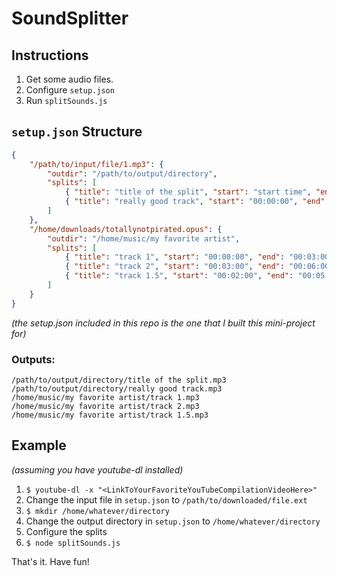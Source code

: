 # SoundSplitter

## Instructions

1. Get some audio files.
2. Configure `setup.json`
3. Run `splitSounds.js`

## `setup.json` Structure
```json
{
    "/path/to/input/file/1.mp3": {
        "outdir": "/path/to/output/directory",
        "splits": [
            { "title": "title of the split", "start": "start time", "end": "end time" },
            { "title": "really good track", "start": "00:00:00", "end": "00:02:03" }
        ]
    },
    "/home/downloads/totallynotpirated.opus": {
        "outdir": "/home/music/my favorite artist",
        "splits": [
            { "title": "track 1", "start": "00:00:00", "end": "00:03:00" },
            { "title": "track 2", "start": "00:03:00", "end": "00:06:00" },
            { "title": "track 1.5", "start": "00:02:00", "end": "00:05:00" }
        ]
    }
}
```
*(the setup.json included in this repo is the one that I built this mini-project for)*

### Outputs:
```
/path/to/output/directory/title of the split.mp3
/path/to/output/directory/really good track.mp3
/home/music/my favorite artist/track 1.mp3
/home/music/my favorite artist/track 2.mp3
/home/music/my favorite artist/track 1.5.mp3
```

## Example

*(assuming you have youtube-dl installed)*

1. `$ youtube-dl -x "<LinkToYourFavoriteYouTubeCompilationVideoHere>"`
2. Change the input file in `setup.json` to `/path/to/downloaded/file.ext`
3. `$ mkdir /home/whatever/directory`
4. Change the output directory in `setup.json` to `/home/whatever/directory`
5. Configure the splits
6. `$ node splitSounds.js`

That's it. Have fun!
